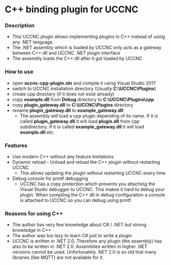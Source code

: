# C++ binding plugin for UCCNC

### Description ###
- This UCCNC plugin allows implementing plugins in C++ instead of using any .NET language.
- The .NET assembly which is loaded by UCCNC only acts as a gateway between C++ dll and UCCNC .NET plugin interface
- The assembly loads the C++ dll after it got loaded by UCCNC

### How to use ###
- open **uccnc-cpp-plugin.sln** and compile it using Visual Studio 2017
- switch to UCCNC installation directory (Usually **C:\UCCNC\Plugins**)
- create cpp directory (if it does not exist already)
- copy **example.dll** from **Debug** directory to **C:\UCCNC\Plugins\cpp**
- copy **plugin_gateway.dll** to **C:\UCCNC\Plugins** directory
- rename **plugin_gateway.dll** to **example_gateway.dll**
  - The assembly will load a cpp plugin depending of its name. If it is called **plugin_gateway.dll** it will load **plugin.dll** from cpp subdirectory. If it is called **example_gateway.dll** it will load **example.dll** etc.

### Features ###
- Use modern C++ without any feature limitations
- Dynamic reload - Unload and reload the C++ plugin without restarting UCCNC
  - This allows updating the plugin without restarting UCCNC every time
- Debug console for printf debugging
  - UCCNC has a copy protection which prevents you attaching the Visual Studio debugger to UCCNC. This makes it hard to debug your plugin. When compiling the C++ dll in debug configuration a console is attached to UCCNC so you can debug using printf.

### Reasons for using C++ ###
- The author has very few knowledge about C# / .NET but strong knowledge in C++
- The author was too lazy to learn C# just to write a plugin
- UCCNC is written in .NET 2.0. Therefore any plugin (the assembly) has also to be written in .NET 2.0. Assemblies written in higher .NET versions cannot be used. Unfortunately .NET 2.0 is so old that many libraries (like MQTT) are not available for it.

